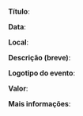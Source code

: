 **Título**: 
  
**Data**: 

**Local**: 

**Descrição (breve)**:

**Logotipo do evento**: 

**Valor**: 

**Mais informações**: 
